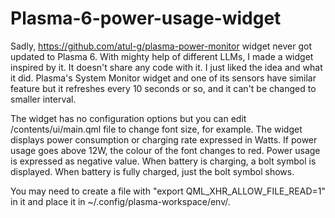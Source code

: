# Plasma-6-power-usage-widget

Sadly, https://github.com/atul-g/plasma-power-monitor widget never got updated to Plasma 6. 
With mighty help of different LLMs, I made a widget inspired by it. It doesn't share any code with it. I just liked the idea and what it did.
Plasma's System Monitor widget and one of its sensors have similar feature but it refreshes every 10 seconds or so, and it can't be changed to smaller interval. 

The widget has no configuration options but you can edit /contents/ui/main.qml file to change font size, for example. 
The widget displays power consumption or charging rate expressed in Watts. If power usage goes above 12W, the colour of the font changes to red.
Power usage is expressed as negative value. When battery is charging, a bolt symbol is displayed. When battery is fully charged, just the bolt symbol shows. 

You may need to create a file with "export QML_XHR_ALLOW_FILE_READ=1" in it and place it in ~/.config/plasma-workspace/env/. 
